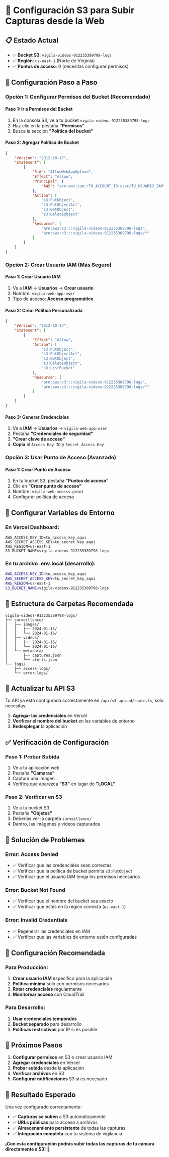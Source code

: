 # 🔧 Configuración S3 para Subir Capturas desde la Web

## 📋 **Estado Actual**
- ✅ **Bucket S3**: `vigila-videos-912235389798-logs`
- ✅ **Región**: `us-east-1` (Norte de Virginia)
- ✅ **Puntos de acceso**: 0 (necesitas configurar permisos)

## 🚀 **Configuración Paso a Paso**

### **Opción 1: Configurar Permisos del Bucket (Recomendado)**

#### **Paso 1: Ir a Permisos del Bucket**
1. En la consola S3, ve a tu bucket `vigila-videos-912235389798-logs`
2. Haz clic en la pestaña **"Permisos"**
3. Busca la sección **"Política del bucket"**

#### **Paso 2: Agregar Política de Bucket**
```json
{
    "Version": "2012-10-17",
    "Statement": [
        {
            "Sid": "AllowWebAppUpload",
            "Effect": "Allow",
            "Principal": {
                "AWS": "arn:aws:iam::TU_ACCOUNT_ID:user/TU_USUARIO_IAM"
            },
            "Action": [
                "s3:PutObject",
                "s3:PutObjectAcl",
                "s3:GetObject",
                "s3:DeleteObject"
            ],
            "Resource": [
                "arn:aws:s3:::vigila-videos-912235389798-logs",
                "arn:aws:s3:::vigila-videos-912235389798-logs/*"
            ]
        }
    ]
}
```

### **Opción 2: Crear Usuario IAM (Más Seguro)**

#### **Paso 1: Crear Usuario IAM**
1. Ve a **IAM** → **Usuarios** → **Crear usuario**
2. Nombre: `vigila-web-app-user`
3. Tipo de acceso: **Acceso programático**

#### **Paso 2: Crear Política Personalizada**
```json
{
    "Version": "2012-10-17",
    "Statement": [
        {
            "Effect": "Allow",
            "Action": [
                "s3:PutObject",
                "s3:PutObjectAcl",
                "s3:GetObject",
                "s3:DeleteObject",
                "s3:ListBucket"
            ],
            "Resource": [
                "arn:aws:s3:::vigila-videos-912235389798-logs",
                "arn:aws:s3:::vigila-videos-912235389798-logs/*"
            ]
        }
    ]
}
```

#### **Paso 3: Generar Credenciales**
1. Ve a **IAM** → **Usuarios** → `vigila-web-app-user`
2. Pestaña **"Credenciales de seguridad"**
3. **"Crear clave de acceso"**
4. **Copia** el `Access Key ID` y `Secret Access Key`

### **Opción 3: Usar Punto de Acceso (Avanzado)**

#### **Paso 1: Crear Punto de Acceso**
1. En tu bucket S3, pestaña **"Puntos de acceso"**
2. Clic en **"Crear punto de acceso"**
3. Nombre: `vigila-web-access-point`
4. Configurar política de acceso

## 🔑 **Configurar Variables de Entorno**

### **En Vercel Dashboard:**
```
AWS_ACCESS_KEY_ID=tu_access_key_aqui
AWS_SECRET_ACCESS_KEY=tu_secret_key_aqui
AWS_REGION=us-east-1
S3_BUCKET_NAME=vigila-videos-912235389798-logs
```

### **En tu archivo .env.local (desarrollo):**
```bash
AWS_ACCESS_KEY_ID=tu_access_key_aqui
AWS_SECRET_ACCESS_KEY=tu_secret_key_aqui
AWS_REGION=us-east-1
S3_BUCKET_NAME=vigila-videos-912235389798-logs
```

## 📁 **Estructura de Carpetas Recomendada**

```
vigila-videos-912235389798-logs/
├── surveillance/
│   ├── images/
│   │   ├── 2024-01-15/
│   │   └── 2024-01-16/
│   ├── videos/
│   │   ├── 2024-01-15/
│   │   └── 2024-01-16/
│   └── metadata/
│       ├── captures.json
│       └── alerts.json
└── logs/
    ├── access-logs/
    └── error-logs/
```

## 🔧 **Actualizar tu API S3**

Tu API ya está configurada correctamente en `/api/s3-upload/route.ts`, solo necesitas:

1. **Agregar las credenciales** en Vercel
2. **Verificar el nombre del bucket** en las variables de entorno
3. **Redesplegar** la aplicación

## ✅ **Verificación de Configuración**

### **Paso 1: Probar Subida**
1. Ve a tu aplicación web
2. Pestaña **"Cámaras"**
3. Captura una imagen
4. Verifica que aparezca **"S3"** en lugar de **"LOCAL"**

### **Paso 2: Verificar en S3**
1. Ve a tu bucket S3
2. Pestaña **"Objetos"**
3. Deberías ver la carpeta `surveillance/`
4. Dentro, las imágenes y videos capturados

## 🚨 **Solución de Problemas**

### **Error: Access Denied**
- ✅ Verificar que las credenciales sean correctas
- ✅ Verificar que la política de bucket permita `s3:PutObject`
- ✅ Verificar que el usuario IAM tenga los permisos necesarios

### **Error: Bucket Not Found**
- ✅ Verificar que el nombre del bucket sea exacto
- ✅ Verificar que estés en la región correcta (`us-east-1`)

### **Error: Invalid Credentials**
- ✅ Regenerar las credenciales en IAM
- ✅ Verificar que las variables de entorno estén configuradas

## 🎯 **Configuración Recomendada**

### **Para Producción:**
1. **Crear usuario IAM** específico para la aplicación
2. **Política mínima** solo con permisos necesarios
3. **Rotar credenciales** regularmente
4. **Monitorear acceso** con CloudTrail

### **Para Desarrollo:**
1. **Usar credenciales temporales**
2. **Bucket separado** para desarrollo
3. **Políticas restrictivas** por IP si es posible

## 🚀 **Próximos Pasos**

1. **Configurar permisos** en S3 o crear usuario IAM
2. **Agregar credenciales** en Vercel
3. **Probar subida** desde la aplicación
4. **Verificar archivos** en S3
5. **Configurar notificaciones** S3 si es necesario

## 📱 **Resultado Esperado**

Una vez configurado correctamente:
- ✅ **Capturas se suben** a S3 automáticamente
- ✅ **URLs públicas** para acceso a archivos
- ✅ **Almacenamiento persistente** de todas las capturas
- ✅ **Integración completa** con tu sistema de vigilancia

**¡Con esta configuración podrás subir todas las capturas de tu cámara directamente a S3!** 🎉

